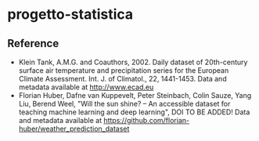 # progetto-statistica







## Reference
- Klein Tank, A.M.G. and Coauthors, 2002. Daily dataset of 20th-century surface
  air temperature and precipitation series for the European Climate Assessment.
  Int. J. of Climatol., 22, 1441-1453.
  Data and metadata available at http://www.ecad.eu
- Florian Huber, Dafne van Kuppevelt, Peter Steinbach, Colin Sauze, Yang Liu, Berend Weel, "Will the sun shine? – An accessible dataset for teaching machine learning and deep learning", DOI TO BE ADDED!
  Data and metadata available at https://github.com/florian-huber/weather_prediction_dataset
